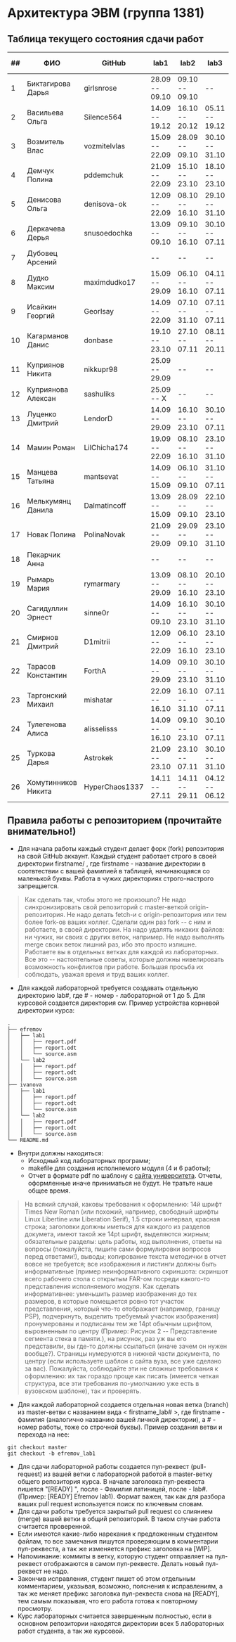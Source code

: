 # Архитектура  ЭВМ (группа 1381)

## Таблица текущего состояния сдачи работ

| ##   | ФИО                 |GitHub        |lab1          |lab2          |lab3          |lab4          |lab5          |lab6          |lab7          |lab8          |Рек. Оценка|
| ---- | ------------------- |--------------|--------------|--------------|--------------|--------------|--------------|--------------|--------------|--------------|-----------|
| 1    | Биктагирова Дарья   |girlsnrose    |28.09 -- 09.10|09.10 -- 09.10|--            |--            |--            |--            |--            |--            |--         |
| 2    | Васильева Ольга     |Silence564    |14.09 -- 19.12|16.10 -- 20.12|05.11 -- 19.12|20.11 -- 27.11|03.12 -- 04.12|12.12 -- 13.12|--            |--            |4          |
| 3    | Возмитель Влас	     |vozmitelvlas  |15.09 -- 22.09|28.09 -- 09.10|30.10 -- 31.10|03.11 -- 07.11|21.11 -- 29.11|02.12 -- 06.12|--            |--            |4          |
| 4    | Демчук Полина       |pddemchuk     |21.09 -- 22.09|15.10 -- 23.10|18.10 -- 23.10|07.11 -- 27.11|28.11 -- 29.11|06.12 -- 20.12|--            |--            |5          |
| 5    | Денисова Ольга      |denisova-ok   |12.09 -- 22.09|08.10 -- 16.10|29.10 -- 31.10|06.11 -- 07.11|14.11 -- 27.11|05.12 -- 13.12|--            |--            |4          |
| 6    | Деркачева Дерья     |snusoedochka  |13.09 -- 09.10|09.10 -- 16.10|30.10 -- 07.11|14.11 -- 27.11|22.11 -- 29.11|04.12 -- 19.12|19.12 -- 20.12|--            |4          |
| 7    | Дубовец Арсений     |              |--            |--            |--            |--            |--            |--            |--            |--            |--         |
| 8    | Дудко Максим        |maximdudko17  |15.09 -- 29.09|06.10 -- 16.10|04.11 -- 07.11|04.11 -- 15.11|14.11 -- 27.11|04.12 -- 13.12|17.12 -- 20.12|--            |4          |
| 9    | Исайкин Георгий     |GeorIsay      |14.09 -- 22.09|07.10 -- 31.10|07.11 -- 07.11|15.11 -- 27.11|27.11 -- 12.12|13.12 -- 20.12|--            |--            |4          |
| 10   | Кагарманов Данис    |donbase       |19.10 -- 23.10|27.10 -- 07.11|08.11 -- 20.11|16.11 -- 27.11|03.12 -- 06.12|13.12 -- 20.12|--            |--            |4          |
| 11   | Куприянов Никита    |nikkupr98     |25.09 -- 29.09|--            |--            |--            |--            |--            |--            |--            |--         |
| 12   | Куприянова Алексан  |sashuliks     |25.09 -- X    |--            |--            |--            |--            |--            |--            |--            |--         |
| 13   | Луценко Дмитрий     |LendorD       |14.09 -- 29.09|16.10 -- 23.10|30.10 -- 07.11|14.11 -- 15.11|21.11 -- 29.11|06.12 -- 06.12|--            |--            |4          |
| 14   | Мамин Роман         |LilChicha174  |19.09 -- 22.09|08.10 -- 16.10|23.10 -- 31.10|02.11 -- 07.11|11.11 -- 27.11|28.11 -- 13.12|17.12 -- 19.12|--            |4          |
| 15   | Манцева Татьяна     |mantsevat     |14.09 -- 15.09|06.10 -- 09.10|31.10 -- 07.11|14.11 -- 15.11|22.11 -- 27.11|05.12 -- 06.12|--            |--            |5          |
| 16   | Мелькумянц Данила   |Dalmatincoff  |13.09 -- 15.09|28.09 -- 09.10|22.10 -- 23.10|30.10 -- 07.11|14.11 -- 27.11|21.11 -- 04.12|05.12 -- 06.12|12.12 -- 13.12|5          |
| 17   | Новак Полина        |PolinaNovak   |21.09 -- 29.09|29.09 -- 09.10|23.10 -- 31.10|07.11 -- 07.11|14.11 -- 27.11|27.11 -- 29.11|06.12 -- 06.12|20.12 -- 20.12|5          |
| 18   | Пекарчик Анна       |              |--            |--            |--            |--            |--            |--            |--            |--            |--         |
| 19   | Рымарь Мария        |rymarmary     |13.09 -- 29.09|08.10 -- 16.10|20.10 -- 23.10|30.10 -- 01.11|04.11 -- 15.11|28.11 -- 06.12|--            |--            |4          |
| 20   | Сагидуллин Эрнест   |sinne0r       |14.09 -- 09.10|16.10 -- 23.10|30.10 -- 31.10|06.11 -- 07.11|18.11 -- 27.11|03.12 -- 04.12|14.12 -- 20.12|--            |4          |
| 21   | Смирнов Дмитрий     |D1mitrii      |12.09 -- 22.09|06.10 -- 16.10|23.10 -- 23.10|30.10 -- 07.11|14.11 -- 15.11|26.11 -- 29.11|--            |--            |4          |
| 22   | Тарасов Константин  |ForthA        |14.09 -- 29.09|09.10 -- 23.10|30.10 -- 31.10|14.11 -- 27.11|21.11 -- 04.12|05.12 -- 06.12|--            |--            |4          |
| 23   | Таргонский Михаил   |mishatar      |22.09 -- 16.10|16.10 -- 31.10|07.11 -- 07.11|17.11 -- 29.11|05.12 -- 13.12|12.12 -- 20.12|--            |--            |4          |
| 24   | Тулегенова Алиса    |alisselisss   |14.09 -- 16.10|09.10 -- 23.10|30.10 -- 07.11|05.11 -- 07.11|21.11 -- 27.11|06.12 -- 06.12|--            |--            |4          |
| 25   | Туркова Дарья       |Astrokek      |21.09 -- 23.10|23.10 -- 07.11|30.10 -- 31.10|06.11 -- 07.11|26.11 -- 04.12|12.12 -- 13.12|--            |--            |4          |
| 26   | Хомутинников Никита |HyperChaos1337|14.11 -- 27.11|14.11 -- 29.11|04.12 -- 06.12|04.12 -- 06.12|05.12 -- 20.12|19.12 -- 20.12|--            |--            |4          |

## Правила работы с репозиторием (прочитайте внимательно!)

 - Для начала работы каждый студент делает форк (fork) репозитория на свой GitHub аккаунт.
Каждый студент работает строго в своей директории firstname/ , где firstname - название директории в соотвтествии с вашей фамилией в таблицей, начинающаяся со маленькой буквы. Работа в чужих директориях строго-настрого запрещается.

> Как сделать так, чтобы этого не произошло? Не надо синхронизировать свой репозиторий с master-веткой origin-репозитория. Не надо делать fetch-и с origin-репозитория или тем более fork-ов ваших коллег. Сделали один раз fork -- с ним и работаете, в своей директории. На надо удалять никаких файлов: ни чужих, ни своих с других веток, например. Не надо выполнять merge своих веток лишний раз, ибо это просто излишне. Работаете вы в отдельных ветках для каждой из лабораторных. Все это -- настоятельные советы, которые должны нивелировать возможность конфликтов при работе. Большая просьба их соблюдать, уважая время и труд ваших коллег.

- Для каждой лабораторной требуется создавать отдельную директорию lab#, где # - номер - лабораторной от 1 до 5.  Для курсовой создается директория cw. Пример устройства корневой директории курса:

```
.
├── efremov
│   ├── lab1
│   │   ├── report.pdf
│   │   ├── report.odt
│   │   └── source.asm
│   └── lab2
│   │   ├── report.pdf
│   │   ├── report.odt
│   │   └── source.asm
├── ivanova
│   ├── lab1
│   │   ├── report.pdf
│   │   ├── report.odt
│   │   └── source.asm
│   └── lab2
│   │   ├── report.pdf
│   │   ├── report.odt
│   │   └── source.asm
└── README.md
```

- Внутри должны находиться:
    - Исходный код лабораторных программ;
    - makefile для создания исполняемого модуля (4 и 6 работы);
    - Отчет в формате pdf по шаблону с [сайта университета](https://etu.ru/ru/studentam/dokumenty-dlya-ucheby/). Отчеты, оформленные иначе приниматься не будут. Не тратьте наше общее время.

> На всякий случай, каковы требования к оформлению: 14й шрифт Times New Roman (или похожий, например, свободный шрифты Linux Libertine или Liberation Serif), 1.5 строки интервал, красная строка; заголовки должны иметься для каждого из разделов докумета, имеют такой же 14pt шрифт, выделяются жирным; обязательные разделы: цель работы, ход выполнения, ответы на вопросы (пожалуйста, пишите сами формулировки вопросов перед ответами!), выводы; копирование текста методички в отчет вовсе не требуется; все изображения и листинги должны быть информативные (пример неинформативного скриншота: скриншот всего рабочего стола с открытым FAR-ом посреди какого-то представления исполняемого модуля. Как сделать информативнее: уменьшить размер изображения до тех размеров, в которые помещается ровно тот участок представления, который что-то отображает (например, границу PSP), подчеркнуть, выделить требуемый участок изображения) пронумерованы и подписаны тем же 14pt обычным шрифтом, выровненным по центру (Пример: Рисунок 2 -- Представление сегмента стека в памяти.), на рисунок, раз уж вы его представили, вы где-то должны ссылаться (иначе зачем он нужен вообще?). Страницы нумеруются в нижней части документа, по центру (если используете шаблон с сайта вуза, все уже сделано за вас). Пожалуйста, соблюдайте эти не сложные требования к оформлению: их так гораздо проще как писать (имеется четкая структура, все эти требования по-умолчанию уже есть в вузовском шаблоне), так и проверять.

- Для каждой лабораторной создается отдельная новая ветка (branch) из master-ветви с названием вида < firstname_lab# >, где firstname - фамилия (аналогично названию вашей личной директории), а # - номер работы, тоже со строчной буквы). Пример создания ветви и перехода на нее:
```
git checkout master
git checkout -b efremov_lab1
```
- Для сдачи лабораторной работы создается пул-реквест (pull-request) из вашей ветки с лабораторной работой в master-ветку общего репозитория курса. В начале заголовка пул-реквеста пишется "[READY] ", после - Фамилия латиницей, после - lab#. (Пример: [READY] Efremov lab1). Формат важен, так как для разбора ваших pull request используется поиск по ключевым словам.
- Для сдачи работы требуется закрытый pull request со слиянием (merge) вашей ветки в общий репозиторий. В таком случае работа считается проверенной.
- Если имеются какие-либо нарекания к предложенным студентом файлам, то все замечания пишутся проверяющим в комментарии пул-реквеста, а так же изменяется префикс заголовка на [WIP].
- Напоминание: коммиты в ветку, которую студент отправляет на пул-реквест отображаются в самом пул-реквесте. Делать новый пул-реквест не надо.
- Закончив исправления, студент пишет об этом отдельным комментарием, указывая, возможно, пояснения к исправлениям, а так же меняет префикс заголовка пул-реквеста снова на [READY], тем самым показывая, что его работа готова к повторному просмотру.
- Курс лабораторных считается завершенным полностью, если в основном репозитории находятся директории всех 5 лабораторных работ студента, а так же курсовой.

